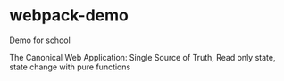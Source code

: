 # webpack-demo
Demo for school

The Canonical Web Application: Single Source of Truth, Read only state, state change with pure functions
